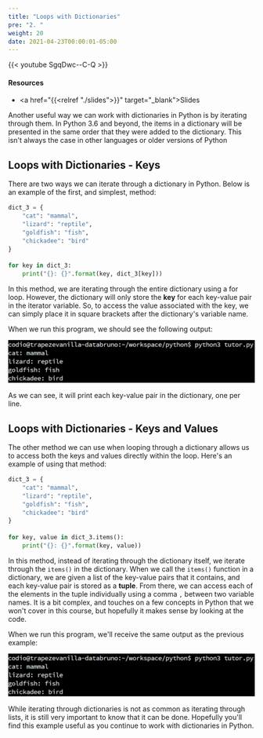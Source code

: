 ```yaml
---
title: "Loops with Dictionaries"
pre: "2. "
weight: 20
date: 2021-04-23T00:00:01-05:00
---
```


{{< youtube SgqDwc--C-Q >}}

#### Resources

* <a href="{{<relref "./slides">}}" target="_blank">Slides</a>

Another useful way we can work with dictionaries in Python is by iterating through them. In Python 3.6 and beyond, the items in a dictionary will be presented in the same order that they were added to the dictionary. This isn't always the case in other languages or older versions of Python

## Loops with Dictionaries - Keys

There are two ways we can iterate through a dictionary in Python. Below is an example of the first, and simplest, method:

```python
dict_3 = {
    "cat": "mammal",
    "lizard": "reptile",
    "goldfish": "fish",
    "chickadee": "bird"
}

for key in dict_3:
    print("{}: {}".format(key, dict_3[key]))
```

In this method, we are iterating through the entire dictionary using a for loop. However, the dictionary will only store the **key** for each key-value pair in the iterator variable. So, to access the value associated with the key, we can simply place it in square brackets after the dictionary's variable name. 

When we run this program, we should see the following output:

![Output 1](/images/lab14/output1.png)

As we can see, it will print each key-value pair in the dictionary, one per line.

## Loops with Dictionaries - Keys and Values

The other method we can use when looping through a dictionary allows us to access both the keys and values directly within the loop. Here's an example of using that method:

```python
dict_3 = {
    "cat": "mammal",
    "lizard": "reptile",
    "goldfish": "fish",
    "chickadee": "bird"
}

for key, value in dict_3.items():
    print("{}: {}".format(key, value))
```

In this method, instead of iterating through the dictionary itself, we iterate through the `items()` in the dictionary. When we call the `items()` function in a dictionary, we are given a list of the key-value pairs that it contains, and each key-value pair is stored as a **tuple**. From there, we can access each of the elements in the tuple individually using a comma `,` between two variable names. It is a bit complex, and touches on a few concepts in Python that we won't cover in this course, but hopefully it makes sense by looking at the code.

When we run this program, we'll receive the same output as the previous example:

![Output 1](/images/lab14/output1.png)

While iterating through dictionaries is not as common as iterating through lists, it is still very important to know that it can be done. Hopefully you'll find this example useful as you continue to work with dictionaries in Python.